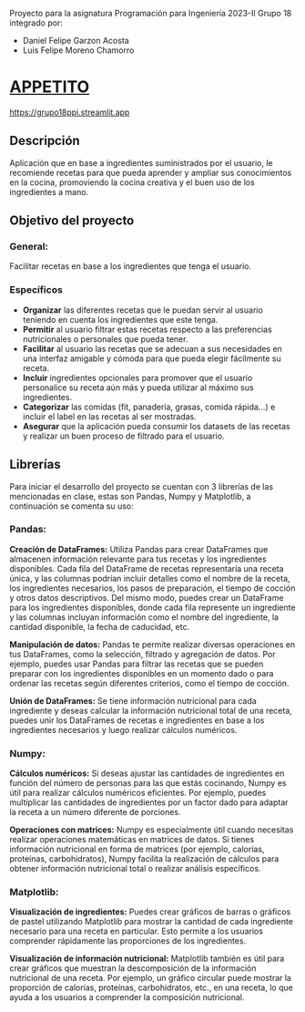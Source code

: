 Proyecto para la asignatura Programación para Ingeniería 2023-II
Grupo 18 integrado por:
- Daniel Felipe Garzon Acosta
- Luis Felipe Moreno Chamorro

# [APPETITO](https://grupo18ppi.streamlit.app)
https://grupo18ppi.streamlit.app
## Descripción

Aplicación que en base a ingredientes suministrados por el usuario, le recomiende recetas para que pueda aprender y ampliar sus conocimientos en la cocina, promoviendo la cocina creativa y el buen uso de los ingredientes a mano.

## Objetivo del proyecto

### General: 
Facilitar recetas en base a los ingredientes que tenga el usuario.

### Específicos
- **Organizar** las diferentes recetas que le puedan servir al usuario teniendo en cuenta los ingredientes que este tenga.
- **Permitir** al usuario filtrar estas recetas respecto a las preferencias nutricionales o personales que pueda tener.
- **Facilitar** al usuario las recetas que se adecuan a sus necesidades en una interfaz amigable y cómoda para que pueda elegir fácilmente su receta.
- **Incluir** ingredientes opcionales para promover que el usuario personalice su receta aún más y pueda utilizar al máximo sus ingredientes.
- **Categorizar** las comidas (fit, panadería, grasas, comida rápida…) e incluir el label en las recetas al ser mostradas.
- **Asegurar** que la aplicación pueda consumir los datasets de las recetas y realizar un buen proceso de filtrado para el usuario.

## Librerías

Para iniciar el desarrollo del proyecto se cuentan con 3 librerías de las mencionadas en clase, estas son Pandas, Numpy y Matplotlib, a continuación se comenta su uso:
### Pandas:
**Creación de DataFrames:** Utiliza Pandas para crear DataFrames que almacenen información relevante para tus recetas y los ingredientes disponibles. Cada fila del DataFrame de recetas representaría una receta única, y las columnas podrían incluir detalles como el nombre de la receta, los ingredientes necesarios, los pasos de preparación, el tiempo de cocción y otros datos descriptivos. Del mismo modo, puedes crear un DataFrame para los ingredientes disponibles, donde cada fila represente un ingrediente y las columnas incluyan información como el nombre del ingrediente, la cantidad disponible, la fecha de caducidad, etc.

**Manipulación de datos:** Pandas te permite realizar diversas operaciones en tus DataFrames, como la selección, filtrado y agregación de datos. Por ejemplo, puedes usar Pandas para filtrar las recetas que se pueden preparar con los ingredientes disponibles en un momento dado o para ordenar las recetas según diferentes criterios, como el tiempo de cocción.

**Unión de DataFrames:** Se tiene información nutricional para cada ingrediente y deseas calcular la información nutricional total de una receta, puedes unir los DataFrames de recetas e ingredientes en base a los ingredientes necesarios y luego realizar cálculos numéricos.

### Numpy:
**Cálculos numéricos:** Si deseas ajustar las cantidades de ingredientes en función del número de personas para las que estás cocinando, Numpy es útil para realizar cálculos numéricos eficientes. Por ejemplo, puedes multiplicar las cantidades de ingredientes por un factor dado para adaptar la receta a un número diferente de porciones.

**Operaciones con matrices:** Numpy es especialmente útil cuando necesitas realizar operaciones matemáticas en matrices de datos. Si tienes información nutricional en forma de matrices (por ejemplo, calorías, proteínas, carbohidratos), Numpy facilita la realización de cálculos para obtener información nutricional total o realizar análisis específicos.

### Matplotlib:
**Visualización de ingredientes:** Puedes crear gráficos de barras o gráficos de pastel utilizando Matplotlib para mostrar la cantidad de cada ingrediente necesario para una receta en particular. Esto permite a los usuarios comprender rápidamente las proporciones de los ingredientes.

**Visualización de información nutricional:** Matplotlib también es útil para crear gráficos que muestran la descomposición de la información nutricional de una receta. Por ejemplo, un gráfico circular puede mostrar la proporción de calorías, proteínas, carbohidratos, etc., en una receta, lo que ayuda a los usuarios a comprender la composición nutricional.